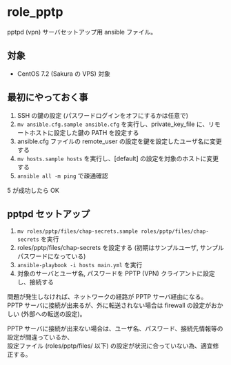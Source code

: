 # role_pptp
pptpd (vpn) サーバセットアップ用 ansible ファイル。

## 対象

- CentOS 7.2 (Sakura の VPS) 対象

## 最初にやっておく事

1. SSH の鍵の設定 (パスワードログインをオフにするかは任意で)
2. `mv ansible.cfg.sample ansible.cfg` を実行し、private_key_file に、リモートホストに設定した鍵の PATH を設定する
3. ansible.cfg ファイルの remote_user の設定を鍵を設定したユーザ名に変更する
4. `mv hosts.sample hosts` を実行し、[default] の設定を対象のホストに変更する
5. `ansible all -m ping` で疎通確認

5 が成功したら OK

## pptpd セットアップ

1. `mv roles/pptp/files/chap-secrets.sample roles/pptp/files/chap-secrets` を実行
2. roles/pptp/files/chap-secrets を設定する (初期はサンプルユーザ, サンプルパスワードになっている)
3. `ansible-playbook -i hosts main.yml` を実行
4. 対象のサーバとユーザ名, パスワードを PPTP (VPN) クライアントに設定し、接続する

問題が発生しなければ、ネットワークの経路が PPTP サーバ経由になる。  
PPTP サーバに接続が出来るが、外に転送されない場合は firewall の設定がおかしい (外部への転送の設定)。

PPTP サーバに接続が出来ない場合は、ユーザ名、パスワード、接続先情報等の設定が間違っているか、  
設定ファイル (roles/pptp/files/ 以下) の設定が状況に合っていない為、適宜修正する。
